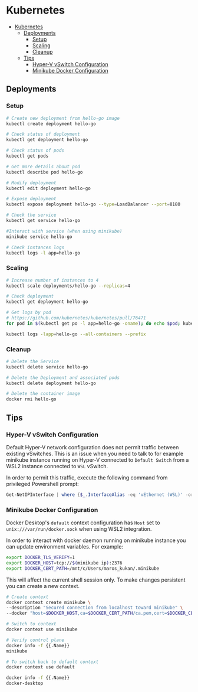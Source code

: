 # Kubernetes

- [Kubernetes](#kubernetes)
  - [Deployments](#deployments)
    - [Setup](#setup)
    - [Scaling](#scaling)
    - [Cleanup](#cleanup)
  - [Tips](#tips)
    - [Hyper-V vSwitch Configuration](#hyper-v-vswitch-configuration)
    - [Minikube Docker Configuration](#minikube-docker-configuration)

## Deployments

### Setup

```bash
# Create new deployment from hello-go image
kubectl create deployment hello-go

# Check status of deployment
kubectl get deployment hello-go

# Check status of pods
kubectl get pods

# Get more details about pod
kubectl describe pod hello-go

# Modify deployment
kubectl edit deployment hello-go

# Expose deployment
kubectl expose deployment hello-go --type=LoadBalancer --port=8180

# Check the service
kubectl get service hello-go

#Interact with service (when using minikube)
minikube service hello-go

# Check instances logs
kubectl logs -l app=hello-go
```

### Scaling

```bash
# Increase number of instances to 4
kubectl scale deployments/hello-go --replicas=4

# Check deployment
kubectl get deployment hello-go

# Get logs by pod
# https://github.com/kubernetes/kubernetes/pull/76471
for pod in $(kubectl get po -l app=hello-go -oname); do echo $pod; kubectl logs $pod; done;

kubectl logs -lapp=hello-go --all-containers --prefix
```

### Cleanup

```bash
# Delete the Service
kubectl delete service hello-go

# Delete the Deployment and associated pods
kubectl delete deployment hello-go

# Delete the container image
docker rmi hello-go
```


## Tips

### Hyper-V vSwitch Configuration

Default Hyper-V network configuration does not permit traffic between existing vSwitches. This is an issue when you need to talk to for example minikube instance running on Hyper-V connected to `Default Switch` from a WSL2 instance connected to `WSL` vSwitch.

In order to permit this traffic, execute the following command from privileged Powershell prompt:

```powershell
Get-NetIPInterface | where {$_.InterfaceAlias -eq 'vEthernet (WSL)' -or $_.InterfaceAlias -eq 'vEthernet (Default Switch)'} | Set-NetIPInterface -Forwarding Enabled
```

### Minikube Docker Configuration

Docker Desktop's `default` context configuration has `Host` set to `unix:///var/run/docker.sock` when using WSL2 integration.

In order to interact with docker daemon running on minikube instance you can update environment variables. For example:

```bash
export DOCKER_TLS_VERIFY=1
export DOCKER_HOST=tcp://$(minikube ip):2376
export DOCKER_CERT_PATH=/mnt/c/Users/maros_kukan/.minikube
```

This will affect the current shell session only. To make changes persistent you can create a new context.

```bash
# Create context
docker context create minikube \
--description "Secured connection from localhost toward minikube" \
--docker "host=$DOCKER_HOST,ca=$DOCKER_CERT_PATH/ca.pem,cert=$DOCKER_CERT_PATH/cert.pem,key=$DOCKER_CERT_PATH/key.pem"

# Switch to context
docker context use minikube

# Verify control plane
docker info -f {{.Name}}
minikube

# To switch back to default context
docker context use default

docker info -f {{.Name}}
docker-desktop
```